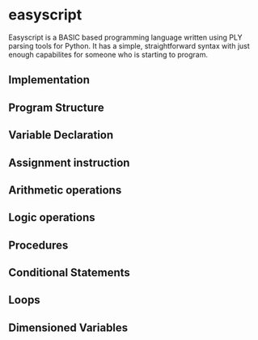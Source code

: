 # easyscript

Easyscript is a BASIC based programming language written using PLY parsing tools for Python. It has a simple, straightforward syntax with just enough capabilites for someone who is starting to program.

## Implementation

## Program Structure

## Variable Declaration

## Assignment instruction

## Arithmetic operations

## Logic operations

## Procedures

## Conditional Statements

## Loops

## Dimensioned Variables
